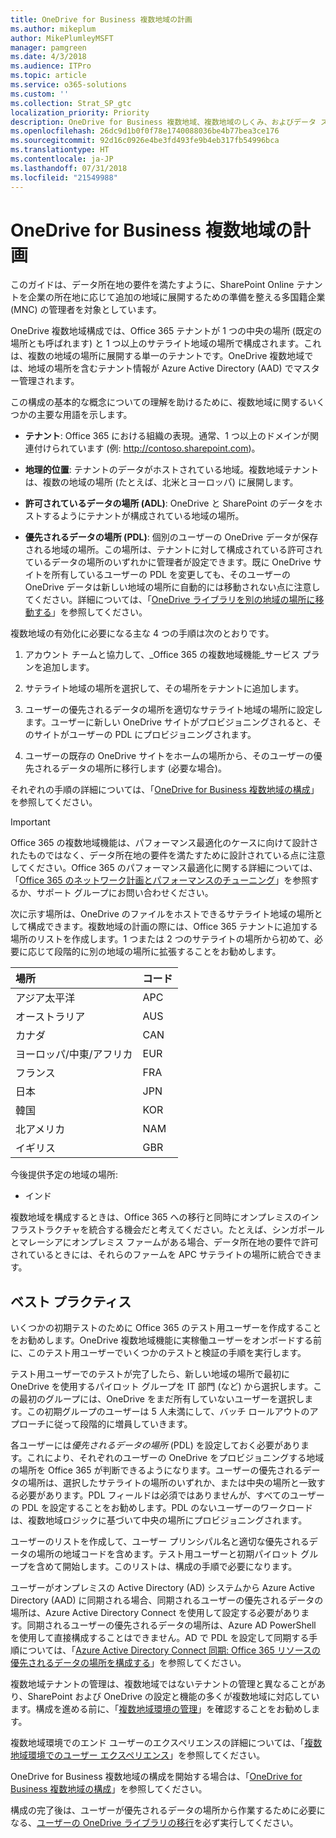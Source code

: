 ```yaml
---
title: OneDrive for Business 複数地域の計画
ms.author: mikeplum
author: MikePlumleyMSFT
manager: pamgreen
ms.date: 4/3/2018
ms.audience: ITPro
ms.topic: article
ms.service: o365-solutions
ms.custom: ''
ms.collection: Strat_SP_gtc
localization_priority: Priority
description: OneDrive for Business 複数地域、複数地域のしくみ、およびデータ ストレージに使用できる地域の場所について説明します。
ms.openlocfilehash: 26dc9d1b0f0f78e1740088036be4b77bea3ce176
ms.sourcegitcommit: 92d16c0926e4be3fd493fe9b4eb317fb54996bca
ms.translationtype: HT
ms.contentlocale: ja-JP
ms.lasthandoff: 07/31/2018
ms.locfileid: "21549988"
---
```

# <a name="plan-for-onedrive-for-business-multi-geo"></a>OneDrive for Business 複数地域の計画

このガイドは、データ所在地の要件を満たすように、SharePoint Online テナントを企業の所在地に応じて追加の地域に展開するための準備を整える多国籍企業 (MNC) の管理者を対象としています。

OneDrive 複数地域構成では、Office 365 テナントが 1 つの中央の場所 (既定の場所とも呼ばれます) と 1 つ以上のサテライト地域の場所で構成されます。これは、複数の地域の場所に展開する単一のテナントです。OneDrive 複数地域では、地域の場所を含むテナント情報が Azure Active Directory (AAD) でマスター管理されます。 

この構成の基本的な概念についての理解を助けるために、複数地域に関するいくつかの主要な用語を示します。

-   **テナント**: Office 365 における組織の表現。通常、1 つ以上のドメインが関連付けられています (例: http://contoso.sharepoint.com)。 

-   **地理的位置**: テナントのデータがホストされている地域。複数地域テナントは、複数の地域の場所 (たとえば、北米とヨーロッパ) に展開します。

-   **許可されているデータの場所 (ADL)**: OneDrive と SharePoint のデータをホストするようにテナントが構成されている地域の場所。

-   **優先されるデータの場所 (PDL)**: 個別のユーザーの OneDrive データが保存される地域の場所。この場所は、テナントに対して構成されている許可されているデータの場所のいずれかに管理者が設定できます。既に OneDrive サイトを所有しているユーザーの PDL を変更しても、そのユーザーの OneDrive データは新しい地域の場所に自動的には移動されない点に注意してください。詳細については、「[OneDrive ライブラリを別の地域の場所に移動する](move-onedrive-between-geo-locations.md)」を参照してください。

複数地域の有効化に必要になる主な 4 つの手順は次のとおりです。

1.  アカウント チームと協力して、_Office 365 の複数地域機能_サービス プランを追加します。

2.  サテライト地域の場所を選択して、その場所をテナントに追加します。

3.  ユーザーの優先されるデータの場所を適切なサテライト地域の場所に設定します。ユーザーに新しい OneDrive サイトがプロビジョニングされると、そのサイトがユーザーの PDL にプロビジョニングされます。

4.  ユーザーの既存の OneDrive サイトをホームの場所から、そのユーザーの優先されるデータの場所に移行します (必要な場合)。

それぞれの手順の詳細については、「[OneDrive for Business 複数地域の構成](multi-geo-tenant-configuration.md)」を参照してください。

> [!IMPORTANT]
> Office 365 の複数地域機能は、パフォーマンス最適化のケースに向けて設計されたものではなく、データ所在地の要件を満たすために設計されている点に注意してください。Office 365 のパフォーマンス最適化に関する詳細については、「[Office 365 のネットワーク計画とパフォーマンスのチューニング](https://support.office.com/article/e5f1228c-da3c-4654-bf16-d163daee8848)」を参照するか、サポート グループにお問い合わせください。

次に示す場所は、OneDrive のファイルをホストできるサテライト地域の場所として構成できます。複数地域の計画の際には、Office 365 テナントに追加する場所のリストを作成します。1 つまたは 2 つのサテライトの場所から初めて、必要に応じて段階的に別の地域の場所に拡張することをお勧めします。

<table>
<thead>
<tr class="header">
<th align="left"><strong>場所</strong></th>
<th align="left"><strong>コード</strong></th>
</tr>
</thead>
<tbody>
<tr class="odd">
<td align="left">アジア太平洋</td>
<td align="left">APC</td>
</tr>
<tr class="even">
<td align="left">オーストラリア</td>
<td align="left">AUS</td>
</tr>
<tr class="odd">
<td align="left">カナダ</td>
<td align="left">CAN</td>
</tr>
<tr class="even">
<td align="left">ヨーロッパ/中東/アフリカ</td>
<td align="left">EUR</td>
</tr>
<tr class="odd">
<td align="left">フランス</td>
<td align="left">FRA</td>
</tr>
<tr class="odd">
<td align="left">日本</td>
<td align="left">JPN</td>
</tr>
<tr class="even">
<td align="left">韓国</td>
<td align="left">KOR</td>
</tr>
<tr class="odd">
<td align="left">北アメリカ</td>
<td align="left">NAM</td>
</tr>
<tr class="odd">
<td align="left">イギリス</td>
<td align="left">GBR</td>
</tr>
</tbody>
</table>

今後提供予定の地域の場所:
  
- インド

複数地域を構成するときは、Office 365 への移行と同時にオンプレミスのインフラストラクチャを統合する機会だと考えてください。たとえば、シンガポールとマレーシアにオンプレミス ファームがある場合、データ所在地の要件で許可されているときには、それらのファームを APC サテライトの場所に統合できます。

## <a name="best-practices"></a>ベスト プラクティス

いくつかの初期テストのために Office 365 のテスト用ユーザーを作成することをお勧めします。OneDrive 複数地域機能に実稼働ユーザーをオンボードする前に、このテスト用ユーザーでいくつかのテストと検証の手順を実行します。

テスト用ユーザーでのテストが完了したら、新しい地域の場所で最初に OneDrive を使用するパイロット グループを IT 部門 (など) から選択します。この最初のグループには、OneDrive をまだ所有していないユーザーを選択します。この初期グループのユーザーは 5 人未満にして、バッチ ロールアウトのアプローチに従って段階的に増員していきます。

各ユーザーには*優先されるデータの場所* (PDL) を設定しておく必要があります。これにより、それぞれのユーザーの OneDrive をプロビジョニングする地域の場所を Office 365 が判断できるようになります。ユーザーの優先されるデータの場所は、選択したサテライトの場所のいずれか、または中央の場所と一致する必要があります。PDL フィールドは必須ではありませんが、すべてのユーザーの PDL を設定することをお勧めします。PDL のないユーザーのワークロードは、複数地域ロジックに基づいて中央の場所にプロビジョニングされます。   

ユーザーのリストを作成して、ユーザー プリンシパル名と適切な優先されるデータの場所の地域コードを含めます。テスト用ユーザーと初期パイロット グループを含めて開始します。このリストは、構成の手順で必要になります。

ユーザーがオンプレミスの Active Directory (AD) システムから Azure Active Directory (AAD) に同期される場合、同期されるユーザーの優先されるデータの場所は、Azure Active Directory Connect を使用して設定する必要があります。同期されるユーザーの優先されるデータの場所は、Azure AD PowerShell を使用して直接構成することはできません。AD で PDL を設定して同期する手順については、「[Azure Active Directory Connect 同期: Office 365 リソースの優先されるデータの場所を構成する](https://docs.microsoft.com/ja-JP/azure/active-directory/connect/active-directory-aadconnectsync-feature-preferreddatalocation)」を参照してください。

複数地域テナントの管理は、複数地域ではないテナントの管理と異なることがあり、SharePoint および OneDrive の設定と機能の多くが複数地域に対応しています。構成を進める前に、「[複数地域環境の管理](administering-a-multi-geo-environment.md)」を確認することをお勧めします。

複数地域環境でのエンド ユーザーのエクスペリエンスの詳細については、「[複数地域環境でのユーザー エクスペリエンス](multi-geo-user-experience.md)」を参照してください。

OneDrive for Business 複数地域の構成を開始する場合は、「[OneDrive for Business 複数地域の構成](multi-geo-tenant-configuration.md)」を参照してください。

構成の完了後は、ユーザーが優先されるデータの場所から作業するために必要になる、[ユーザーの OneDrive ライブラリの移行](move-onedrive-between-geo-locations.md)を必ず実行してください。
